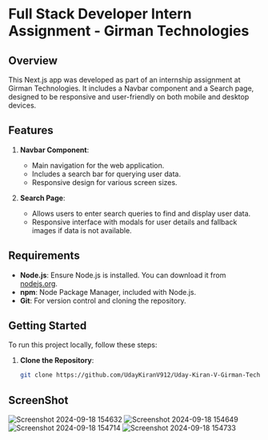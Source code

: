 # Full Stack Developer Intern Assignment - Girman Technologies

## Overview

This Next.js app was developed as part of an internship assignment at Girman Technologies. It includes a Navbar component and a Search page, designed to be responsive and user-friendly on both mobile and desktop devices.

## Features

1. **Navbar Component**:
   - Main navigation for the web application.
   - Includes a search bar for querying user data.
   - Responsive design for various screen sizes.

2. **Search Page**:
   - Allows users to enter search queries to find and display user data.
   - Responsive interface with modals for user details and fallback images if data is not available.

## Requirements

- **Node.js**: Ensure Node.js is installed. You can download it from [nodejs.org](https://nodejs.org/).
- **npm**: Node Package Manager, included with Node.js.
- **Git**: For version control and cloning the repository.

## Getting Started

To run this project locally, follow these steps:

1. **Clone the Repository**:
   ```bash
   git clone https://github.com/UdayKiranV912/Uday-Kiran-V-Girman-Technologies-Full-stack-Engineer-Intern-Assignment

## ScreenShot 

![Screenshot 2024-09-18 154632](https://github.com/user-attachments/assets/50780323-97a4-4205-b9d0-3e23fc8703d5)
![Screenshot 2024-09-18 154649](https://github.com/user-attachments/assets/9b200136-85cd-4421-adad-6fb9d242daec)
![Screenshot 2024-09-18 154714](https://github.com/user-attachments/assets/b1402e30-fdf9-49af-947c-3fa68d44e0eb)
![Screenshot 2024-09-18 154733](https://github.com/user-attachments/assets/54c5d0d1-faaf-4499-a083-481dfc2fd018)


